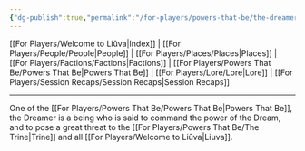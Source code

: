 ```yaml
---
{"dg-publish":true,"permalink":"/for-players/powers-that-be/the-dreamer/"}
---
```


[[For Players/Welcome to Liûva\|Index]] | [[For Players/People/People\|People]] | [[For Players/Places/Places\|Places]] | [[For Players/Factions/Factions\|Factions]] | [[For Players/Powers That Be/Powers That Be\|Powers That Be]] | [[For Players/Lore/Lore\|Lore]] | [[For Players/Session Recaps/Session Recaps\|Session Recaps]]
***
One of the [[For Players/Powers That Be/Powers That Be\|Powers That Be]], the Dreamer is a being who is said to command the power of the Dream, and to pose a great threat to the [[For Players/Powers That Be/The Trine\|Trine]] and all [[For Players/Welcome to Liûva\|Liuva]].